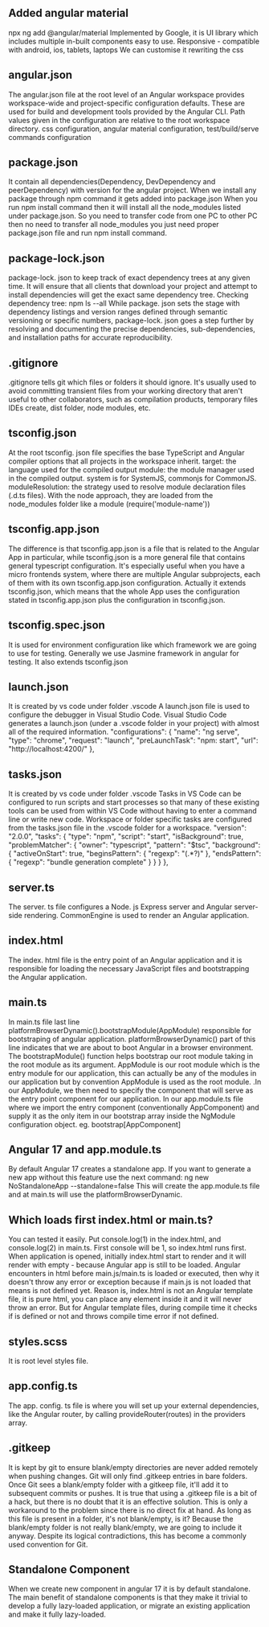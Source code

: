## Added angular material
npx ng add @angular/material
Implemented by Google, it is UI library which includes multiple in-built components easy to use.
Responsive - compatible with android, ios, tablets, laptops
We can customise it rewriting the css

## angular.json
The angular.json file at the root level of an Angular workspace provides workspace-wide and project-specific configuration defaults. These are used for build and development tools provided by the Angular CLI. Path values given in the configuration are relative to the root workspace directory.
css configuration, angular material configuration, test/build/serve commands configuration

## package.json
It contain all dependencies(Dependency, DevDependency and peerDependency) with version for the angular project. When we install any package through npm command it gets added into package.json
When you run npm install command then it will install all the node_modules listed under package.json. So you need to transfer code from one PC to other PC then no need to transfer all node_modules you just need proper package.json file and run npm install command.

## package-lock.json
package-lock. json to keep track of exact dependency trees at any given time. It will ensure that all clients that download your project and attempt to install dependencies will get the exact same dependency tree.
Checking dependency tree: npm ls --all
While package. json sets the stage with dependency listings and version ranges defined through semantic versioning or specific numbers, package-lock. json goes a step further by resolving and documenting the precise dependencies, sub-dependencies, and installation paths for accurate reproducibility.

## .gitignore
.gitignore tells git which files or folders it should ignore. It's usually used to avoid committing transient files from your working directory that aren't useful to other collaborators, such as compilation products, temporary files IDEs create, dist folder, node modules, etc.

## tsconfig.json
At the root tsconfig. json file specifies the base TypeScript and Angular compiler options that all projects in the workspace inherit.
target: the language used for the compiled output
module: the module manager used in the compiled output. system is for SystemJS, commonjs for CommonJS.
moduleResolution: the strategy used to resolve module declaration files (.d.ts files). With the node approach, they are loaded from the node_modules folder like a module (require('module-name'))

## tsconfig.app.json
The difference is that tsconfig.app.json is a file that is related to the Angular App in particular, while tsconfig.json is a more general file that contains general typescript configuration. It's especially useful when you have a micro frontends system, where there are multiple Angular subprojects, each of them with its own tsconfig.app.json configuration.
Actually it extends tsconfig.json, which means that the whole App uses the configuration stated in tsconfig.app.json plus the configuration in tsconfig.json.

## tsconfig.spec.json
It is used for environment configuration like which framework we are going to use for testing. Generally we use Jasmine framework in angular for testing. It also extends tsconfig.json

## launch.json
It is created by vs code under folder .vscode
A launch.json file is used to configure the debugger in Visual Studio Code. Visual Studio Code generates a launch.json (under a .vscode folder in your project) with almost all of the required information.
"configurations":
    {
      "name": "ng serve",
      "type": "chrome",
      "request": "launch",
      "preLaunchTask": "npm: start",
      "url": "http://localhost:4200/"
    },

## tasks.json
It is created by vs code under folder .vscode
Tasks in VS Code can be configured to run scripts and start processes so that many of these existing tools can be used from within VS Code without having to enter a command line or write new code. Workspace or folder specific tasks are configured from the tasks.json file in the .vscode folder for a workspace.
"version": "2.0.0",
  "tasks":
    {
      "type": "npm",
      "script": "start",
      "isBackground": true,
      "problemMatcher": {
        "owner": "typescript",
        "pattern": "$tsc",
        "background": {
          "activeOnStart": true,
          "beginsPattern": {
            "regexp": "(.*?)"
          },
          "endsPattern": {
            "regexp": "bundle generation complete"
          }
        }
      }
    },

## server.ts
The server. ts file configures a Node. js Express server and Angular server-side rendering. CommonEngine is used to render an Angular application.

## index.html
The index. html file is the entry point of an Angular application and it is responsible for loading the necessary JavaScript files and bootstrapping the Angular application.

## main.ts
In main.ts file last line platformBrowserDynamic().bootstrapModule(AppModule) responsible for bootstraping of angular application. platformBrowserDynamic() part of this line indicates that we are about to boot Angular in a browser environment.
The bootstrapModule() function helps bootstrap our root module taking in the root module as its argument. AppModule is our root module which is the entry module for our application, this can actually be any of the modules in our application but by convention AppModule is used as the root module.
.In our AppModule, we then need to specify the component that will serve as the entry point component for our application. In our app.module.ts file where we import the entry component (conventionally AppComponent) and supply it as the only item in our bootstrap array inside the NgModule configuration object. eg. bootstrap[AppComponent]

## Angular 17 and app.module.ts
By default Angular 17 creates a standalone app.
If you want to generate a new app without this feature use the next command: ng new NoStandaloneApp --standalone=false
This will create the app.module.ts file and at main.ts will use the platformBrowserDynamic.

## Which loads first index.html or main.ts?
You can tested it easily. Put console.log(1) in the index.html, and console.log(2) in main.ts. First console will be 1, so index.html runs first. When application is opened, initially index.html start to render and it will render with empty <app-root></app-root> - because Angular app is still to be loaded.
Angular encounters <app-root> in html before main.js/main.ts is loaded or executed, then why it doesn't throw any error or exception because if main.js is not loaded that means <app-root> is not defined yet.
Reason is, index.html is not an Angular template file, it is pure html, you can place any <xyz> element inside it and it will never throw an error. But for Angular template files, during compile time it checks if <xyz> is defined or not and throws compile time error if not defined.

## styles.scss
It is root level styles file.

## app.config.ts
The app. config. ts file is where you will set up your external dependencies, like the Angular router, by calling provideRouter(routes) in the providers array.

## .gitkeep
It is kept by git to ensure blank/empty directories are never added remotely when pushing changes. Git will only find .gitkeep entries in bare folders. Once Git sees a blank/empty folder with a gitkeep file, it'll add it to subsequent commits or pushes.
It is true that using a .gitkeep file is a bit of a hack, but there is no doubt that it is an effective solution. This is only a workaround to the problem since there is no direct fix at hand. As long as this file is present in a folder, it's not blank/empty, is it? Because the blank/empty folder is not really blank/empty, we are going to include it anyway. Despite its logical contradictions, this has become a commonly used convention for Git.

## Standalone Component
When we create new component in angular 17 it is by default standalone. The main benefit of standalone components is that they make it trivial to develop a fully lazy-loaded application, or migrate an existing application and make it fully lazy-loaded.